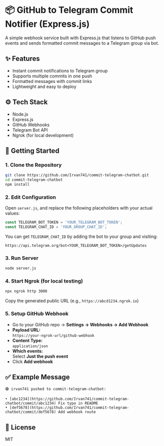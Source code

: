 # 📦 GitHub to Telegram Commit Notifier (Express.js)

A simple webhook service built with Express.js that listens to GitHub push events and sends formatted commit messages to a Telegram group via bot.

## ✨ Features

- Instant commit notifications to Telegram group
- Supports multiple commits in one push
- Formatted messages with commit links
- Lightweight and easy to deploy

## ⚙️ Tech Stack

- Node.js
- Express.js
- GitHub Webhooks
- Telegram Bot API
- Ngrok (for local development)

## 🚀 Getting Started

### 1. Clone the Repository
```bash
git clone https://github.com/Irvan741/commit-telegram-chatbot.git
cd commit-telegram-chatbot
npm install
```

### 2. Edit Configuration
Open `server.js`, and replace the following placeholders with your actual values:

```js
const TELEGRAM_BOT_TOKEN = 'YOUR_TELEGRAM_BOT_TOKEN';
const TELEGRAM_CHAT_ID = 'YOUR_GROUP_CHAT_ID';
```

You can get `TELEGRAM_CHAT_ID` by adding the bot to your group and visiting:
```
https://api.telegram.org/bot<YOUR_TELEGRAM_BOT_TOKEN>/getUpdates
```

### 3. Run Server
```bash
node server.js
```

### 4. Start Ngrok (for local testing)
```bash
npx ngrok http 3000
```
Copy the generated public URL (e.g., `https://abcd1234.ngrok.io`)

### 5. Setup GitHub Webhook
- Go to your GitHub repo → **Settings → Webhooks → Add Webhook**
- **Payload URL:**  
  `https://your-ngrok-url/github-webhook`
- **Content Type:**  
  `application/json`
- **Which events:**  
  Select **Just the push event**
- Click **Add webhook**

## ✅ Example Message
```
🟢 irvan741 pushed to commit-telegram-chatbot:

• [abc1234](https://github.com/Irvan741/commit-telegram-chatbot/commit/abc1234) Fix typo in README
• [def5678](https://github.com/Irvan741/commit-telegram-chatbot/commit/def5678) Add webhook route
```

## 📄 License
MIT
